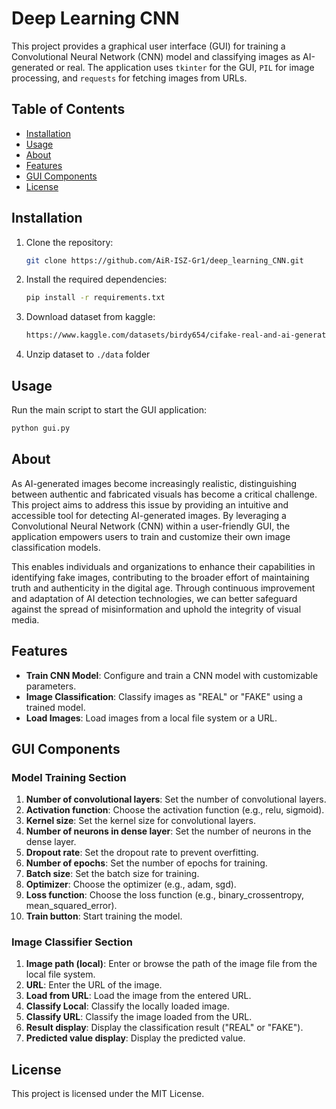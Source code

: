# Deep Learning CNN

This project provides a graphical user interface (GUI) for training a Convolutional Neural Network (CNN) model and classifying images as AI-generated or real. The application uses `tkinter` for the GUI, `PIL` for image processing, and `requests` for fetching images from URLs.

## Table of Contents
  
  - [Installation](#installation)
  - [Usage](#usage)
  - [About](#about)
  - [Features](#features)
  - [GUI Components](#gui-components)
  - [License](#license)

## Installation

1. Clone the repository:

    ```bash
    git clone https://github.com/AiR-ISZ-Gr1/deep_learning_CNN.git
    ```

2. Install the required dependencies:

    ```bash
    pip install -r requirements.txt
    ```

3. Download dataset from kaggle:

   ```bash
   https://www.kaggle.com/datasets/birdy654/cifake-real-and-ai-generated-synthetic-images/data
   ```

4. Unzip dataset to `./data` folder


## Usage

Run the main script to start the GUI application:
```sh
python gui.py
```

## About

As AI-generated images become increasingly realistic, distinguishing between authentic and fabricated visuals has become a critical challenge. This project aims to address this issue by providing an intuitive and accessible tool for detecting AI-generated images. By leveraging a Convolutional Neural Network (CNN) within a user-friendly GUI, the application empowers users to train and customize their own image classification models. 

This enables individuals and organizations to enhance their capabilities in identifying fake images, contributing to the broader effort of maintaining truth and authenticity in the digital age. Through continuous improvement and adaptation of AI detection technologies, we can better safeguard against the spread of misinformation and uphold the integrity of visual media.


## Features

- **Train CNN Model**: Configure and train a CNN model with customizable parameters.
- **Image Classification**: Classify images as "REAL" or "FAKE" using a trained model.
- **Load Images**: Load images from a local file system or a URL.


## GUI Components

### Model Training Section

1. **Number of convolutional layers**: Set the number of convolutional layers.
2. **Activation function**: Choose the activation function (e.g., relu, sigmoid).
3. **Kernel size**: Set the kernel size for convolutional layers.
4. **Number of neurons in dense layer**: Set the number of neurons in the dense layer.
5. **Dropout rate**: Set the dropout rate to prevent overfitting.
6. **Number of epochs**: Set the number of epochs for training.
7. **Batch size**: Set the batch size for training.
8. **Optimizer**: Choose the optimizer (e.g., adam, sgd).
9. **Loss function**: Choose the loss function (e.g., binary_crossentropy, mean_squared_error).
10. **Train button**: Start training the model.

### Image Classifier Section

1. **Image path (local)**: Enter or browse the path of the image file from the local file system.
2. **URL**: Enter the URL of the image.
3. **Load from URL**: Load the image from the entered URL.
4. **Classify Local**: Classify the locally loaded image.
5. **Classify URL**: Classify the image loaded from the URL.
6. **Result display**: Display the classification result ("REAL" or "FAKE").
7. **Predicted value display**: Display the predicted value.

## License

This project is licensed under the MIT License.
